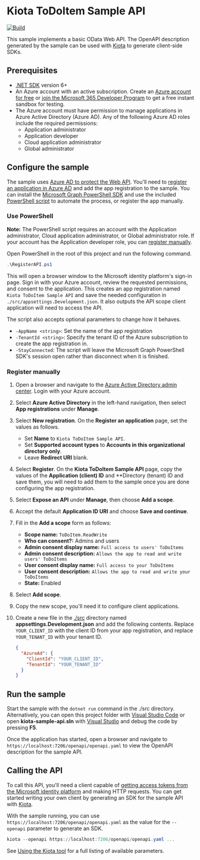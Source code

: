 # Kiota ToDoItem Sample API

[![Build](https://github.com/microsoft/kiota-samples/actions/workflows/dotnet.yml/badge.svg)](https://github.com/microsoft/kiota-samples/actions/workflows/dotnet.yml)

This sample implements a basic OData Web API. The OpenAPI description generated by the sample can be used with [Kiota](https://github.com/microsoft/kiota) to generate client-side SDKs.

## Prerequisites

- [.NET SDK](https://dotnet.microsoft.com/download) version 6+
- An Azure account with an active subscription. Create an [Azure account for free](https://azure.microsoft.com/free/?WT.mc_id=A261C142F) or [join the Microsoft 365 Developer Program](https://developer.microsoft.com/office/dev-program) to get a free instant sandbox for testing.
- The Azure account must have permission to manage applications in Azure Active Directory (Azure AD). Any of the following Azure AD roles include the required permissions:
  - Application administrator
  - Application developer
  - Cloud application administrator
  - Global administrator

## Configure the sample

The sample uses [Azure AD to protect the Web API](https://docs.microsoft.com/azure/active-directory/develop/scenario-protected-web-api-overview). You'll need to [register an application in Azure AD](https://docs.microsoft.com/azure/active-directory/develop/quickstart-register-app) and add the app registration to the sample. You can install the [Microsoft Graph PowerShell SDK](https://github.com/microsoftgraph/msgraph-sdk-powershell) and use the included [PowerShell script](RegisterAPI.ps1) to automate the process, or register the app manually.

### Use PowerShell

**Note:** The PowerShell script requires an account with the Application administrator, Cloud application administrator, or Global administrator role. If your account has the Application developer role, you can [register manually](#register-manually).

Open PowerShell in the root of this project and run the following command.

```powershell
.\RegisterAPI.ps1
```

This will open a browser window to the Microsoft identity platform's sign-in page. Sign in with your Azure account, review the requested permissions, and consent to the application. This creates an app registration named `Kiota ToDoItem Sample API` and save the needed configuration in `./src/appsettings.Development.json`. It also outputs the API scope client application will need to access the API.

The script also accepts optional parameters to change how it behaves.

- `-AppName <string>`: Set the name of the app registration
- `-TenantId <string>`: Specify the tenant ID of the Azure subscription to create the app registration in.
- `-StayConnected`: The script will leave the Microsoft Graph PowerShell SDK's session open rather than disconnect when it is finished.

### Register manually

1. Open a browser and navigate to the [Azure Active Directory admin center](https://aad.portal.azure.com). Login with your Azure account.
1. Select **Azure Active Directory** in the left-hand navigation, then select **App registrations** under **Manage**.
1. Select **New registration**. On the **Register an application** page, set the values as follows.

    - Set **Name** to `Kiota ToDoItem Sample API`.
    - Set **Supported account types** to **Accounts in this organizational directory only**.
    - Leave **Redirect URI** blank.

1. Select **Register**. On the **Kiota ToDoItem Sample API** page, copy the values of the **Application (client) ID** and **Directory (tenant) ID and save them, you will need to add them to the sample once you are done configuring the app registration.

1. Select **Expose an API** under **Manage**, then choose **Add a scope**.
1. Accept the default **Application ID URI** and choose **Save and continue**.
1. Fill in the **Add a scope** form as follows:

    - **Scope name:** `ToDoItem.ReadWrite`
    - **Who can consent?:** Admins and users
    - **Admin consent display name:** `Full access to users' ToDoItems`
    - **Admin consent description:** `Allows the app to read and write users' ToDoItems`
    - **User consent display name:** `Full access to your ToDoItems`
    - **User consent description:** `Allows the app to read and write your ToDoItems`
    - **State:** Enabled

1. Select **Add scope**.
1. Copy the new scope, you'll need it to configure client applications.
1. Create a new file in the [./src](/src) directory named **appsettings.Development.json** and add the following contents. Replace `YOUR_CLIENT_ID` with the client ID from your app registration, and replace `YOUR_TENANT_ID` with your tenant ID.

    ```json
    {
      "AzureAd": {
        "ClientId": "YOUR_CLIENT_ID",
        "TenantId": "YOUR_TENANT_ID"
      }
    }
    ```

## Run the sample

Start the sample with the `dotnet run` command in the ./src directory. Alternatively, you can open this project folder with [Visual Studio Code](https://code.visualstudio.com/Download) or open **kiota-sample-api.sln** with [Visual Studio](https://visualstudio.microsoft.com/downloads/) and debug the code by pressing **F5**.

Once the application has started, open a browser and navigate to `https://localhost:7206/openapi/openapi.yaml` to view the OpenAPI description for the sample API.

## Calling the API

To call this API, you'll need a client capable of [getting access tokens from the Microsoft identity platform](https://docs.microsoft.com/azure/active-directory/develop/active-directory-v2-protocols) and making HTTP requests. You can get started writing your own client by generating an SDK for the sample API with [Kiota](https://github.com/microsoft/kiota).

With the sample running, you can use `https://localhost:7206/openapi/openapi.yaml` as the value for the `--openapi` parameter to generate an SDK.

```powershell
kiota --openapi https://localhost:7206/openapi/openapi.yaml ...
```

See [Using the Kiota tool](https://microsoft.github.io/kiota/using) for a full listing of available parameters.
